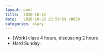 ```yaml
---
layout: post
title:  2020-10-25
date:   2020-10-25 23:59:59 +0900
categories: diary
---
```


- [Work] class 4 hours, discussing 2 hours
- Hard Sunday.
